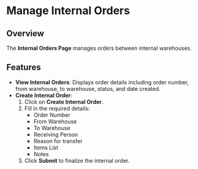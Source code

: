 # Manage Internal Orders

## Overview
The **Internal Orders Page** manages orders between internal warehouses.

## Features
- **View Internal Orders**: Displays order details including order number, from warehouse, to warehouse, status, and date created.
- **Create Internal Order**:
  1. Click on **Create Internal Order**.
  2. Fill in the required details:
     - Order Number
     - From Warehouse
     - To Warehouse
     - Receiving Person
     - Reason for transfer
     - Items List
     - Notes
  3. Click **Submit** to finalize the internal order.
